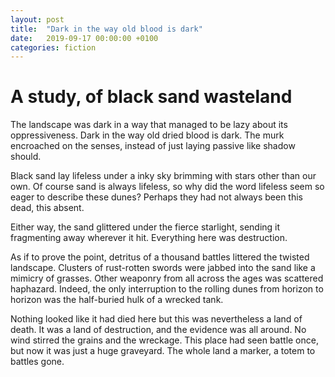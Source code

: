 ```yaml
---
layout: post
title:  "Dark in the way old blood is dark"
date:   2019-09-17 00:00:00 +0100
categories: fiction
---
```

# A study, of black sand wasteland
The landscape was dark in a way that managed to be lazy about its oppressiveness. Dark in the way old dried blood is dark. The murk encroached on the senses, instead of just laying passive like shadow should.

Black sand lay lifeless under a inky sky brimming with stars other than our own. Of course sand is always lifeless, so why did the word lifeless seem so eager to describe these dunes? Perhaps they had not always been this dead, this absent.

Either way, the sand glittered under the fierce starlight, sending it fragmenting away wherever it hit. Everything here was destruction.

As if to prove the point, detritus of a thousand battles littered the twisted landscape. Clusters of rust-rotten swords were jabbed into the sand like a mimicry of grasses. Other weaponry from all across the ages was scattered haphazard. Indeed, the only interruption to the rolling dunes from horizon to horizon was the half-buried hulk of a wrecked tank.

Nothing looked like it had died here but this was nevertheless a land of death. It was a land of destruction, and the evidence was all around. No wind stirred the grains and the wreckage.
This place had seen battle once, but now it was just a huge graveyard. The whole land a marker, a totem to battles gone.
